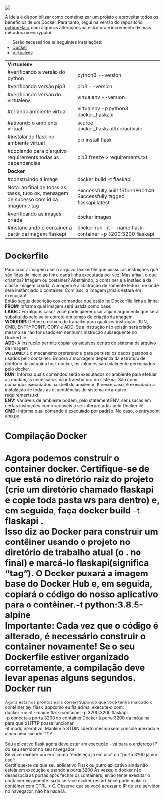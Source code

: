 <img src="https://techcrunch.com/wp-content/uploads/2015/09/docker-dark.png?w=711">

A ideia é disponibilizar como conteinerizar um projeto e aproveitar todos os benefícios de um Docker. Para tanto, segui na versão do repositório <a href="https://github.com/teixeirafabiano/pythonFlask">pythonFlask</a> com algumas alterações na estrutura e incremento de mais métodos no entrypoint.

<ul>
Serão necessários as seguintes instalações:
  <li><a href="https://docs.docker.com/engine/install/ubuntu/">Docker</a></li>
  <li><a href="https://virtualenv.pypa.io/en/stable/installation.html">Virtualenv</a></li>
</ul>

<table align=center border=0>
  <tr>
    <td colspan=2><b>Virtualenv</b></td>
  </tr>
  <tr>
    <td>#verificando a versão do python</td>
    <td>python3 --version</td>
  </tr>
  <tr>
    <td>#verificando versão pip3</td>
    <td>pip3 --version</td>
  </tr>
  <tr>
    <td>#verificando versão do virtualenv</td>
    <td>virtualenv --version</td>
  </tr>
  <tr>
    <td>#criando ambiente virtual</td>
    <td>virtualenv -p python3 docker_flaskapi</td>
  </tr>
  <tr>
    <td>#ativando o ambiente virtual</td>
    <td>source docker_flaskapi/bin/activate</td>
  </tr>
  <tr>
    <td>#instalando flask no ambiente virtual</td>
    <td>pip install flask</td>
  </tr>
  <tr>
    <td>#copiando para o arquivo requirements todas as dependencias</td>
    <td>pip3 freeze > requirements.txt</td>
  </tr>
  <tr>
    <td colspan=2><b>Docker</b></td>
  </tr>
  <tr>
    <td>#construindo a image</td>
    <td>docker build -t flaskapi .</td>
  </tr>
  <tr>
    <td>Nota: ao final de todas as tasks, tudo ok, mensagem de sucesso com id da imagem e tag</td>
    <td>Successfully built f5fbed860149<br>
        Successfully tagged flaskapi:latest
    </td>
  </tr>
  <tr>
    <td>#verificando as images criada</td>
    <td>docker images</td>
  </tr>
  <tr>
    <td>#instanciando o container a partir da imagem flaskapi</td>
    <td>docker run -it --name flask-container -p 3200:3200 flaskapi</td>
  </tr>
</table>

Dockerfile
==========
Para criar a imagem usei o arquivo Dockerfile que possui as instruções que são lidas do início ao fim e cada linha executada por vez. Mas afinal, o que criamos? Imagem ou container? Abstraindo, o container é a instância da classe imagem criada. A imagem é a abstração de somente leitura, de onde será instânciado o container. Com isso, a imagem jamais estará em execução!
<br>
Então segue descrição dos comandos que estão no Dockerfile linha a linha:
<br>
<b>FROM:</b> Informa qual imagem será usada como base.<br>
<b>LABEL:</b> Em alguns casos você pode querer usar algum argumento que será substituído pelo valor correto em tempo de criação da imagem.<br>
<b>WORKDIR:</b> Define o dirtório de trabalho para qualquer instrução: RUN, CMD, ENTRYPOINT, COPY e ADD. Se a instrução não existir, será criado mesmo se não for usado em nenhuma instrução subsequente no Dockerfile.<br>
<b>ADD:</b> A instrução permite copiar os arquivos dentro do sistema de arquivo da imagem.<br>
<b>VOLUME:</b> É o mecanismo preferencial para persistir os dados gerados e usados pelo container. Embora a montagem dependa da estrutura de diretório da máquina host docker, os volumes são totalmente gerenciados pelo docker.<br>
<b>RUN:</b> Informa quais comandos serão executados no ambiente para efetuar as mudanças necessárias na infraestrutura do sistema. São como comandos executados no shell do ambiente. E nesse caso, é executado a instalação de todas as dependências do sistema no arquivo requirements.txt.<br>
<b>ENV:</b> Variáveis de ambiente podem, pelo statement ENV, ser usadas em certas instruções como variáveis a ser interpretadas pelo Dockerfile.<br>
<b>CMD:</b> Informa qual comando é executado por padrão. No caso, o entrypoint app.py.<br>

Compilação Docker
=================
Agora podemos construir o container docker. Certifique-se de que está no diretório raiz do projeto (crie um diretório chamado flaskapi e copie toda pasta ws para dentro) e, em seguida, faça docker build -t flaskapi .
<br>
Isso diz ao Docker para construir um contêiner usando o projeto no diretório de trabalho atual (o . no final) e marcá-lo flaskapi(significa “tag”). O Docker puxará a imagem base do Docker Hub e, em seguida, copiará o código do nosso aplicativo para o contêiner.-t python:3.8.5-alpine
<br>
Importante: Cada vez que o código é alterado, é necessário construir o container novamente! Se o seu Dockerfile estiver organizado corretamente, a compilação deve levar apenas alguns segundos.
<br>
Docker run
==========
Agora estamos prontos para correr! Supondo que você tenha marcado o contêiner my_flask_appcomo eu fiz acima, execute-o com:
<br>
docker run -it --name flask-container -p 3200:3200 flaskapi
<br>
-p conecta a porta 3200 do container Docker à porta 3200 da máquina para que o HTTP possa funcionar.<br>
-it modo interativo. Mantém o STDIN aberto mesmo sem console anexado e aloca uma pseudo TTY.<br>
<br>
Seu aplicativo flask agora deve estar em execução - vá para o endereço IP do seu servidor no seu navegador.
<br>
Se você receber um erro como “endereço já em uso” ou “porta 3200 já em uso”:
<br>
Certifique-se de que seu aplicativo Flask ou outro aplicativo ainda não esteja em execução e usando a porta 3200
Às vezes, o docker não desassocia as portas após fechar os containers, então tente executar o container novamente. sudo service docker restart
Você pode matar o contêiner com CTRL + C. Observe que se você acessar o IP do seu servidor no navegador, não há nada lá.





